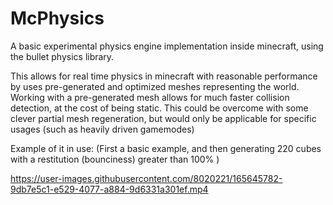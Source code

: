 # McPhysics

A basic experimental physics engine implementation inside minecraft, using the bullet physics library. 

This allows for real time physics in minecraft with reasonable performance by uses pre-generated and optimized meshes representing the world. Working with a pre-generated mesh allows for much faster collision detection, at the cost of being static. This could be overcome with some clever partial mesh regeneration, but would only be applicable for specific usages (such as heavily driven gamemodes)

Example of it in use: 
(First a basic example, and then generating 220 cubes with a restitution (bounciness) greater than 100% )


https://user-images.githubusercontent.com/8020221/165645782-9db7e5c1-e529-4077-a884-9d6331a301ef.mp4

